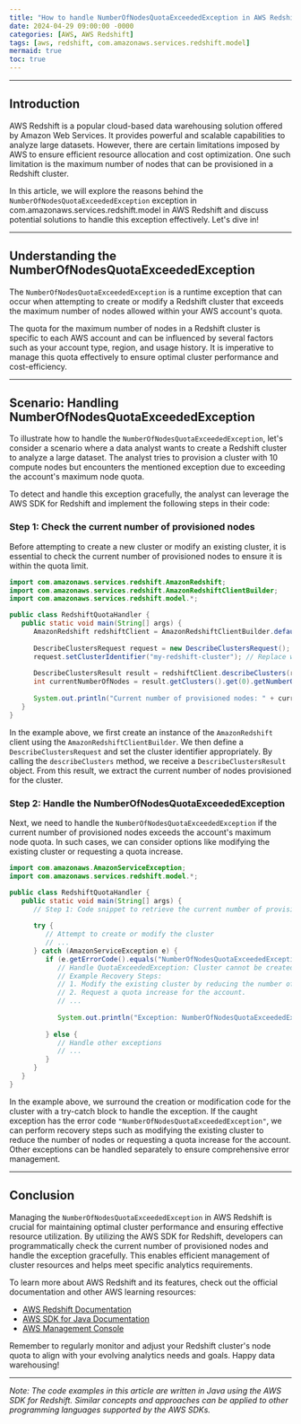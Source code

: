 ```yaml
---
title: "How to handle NumberOfNodesQuotaExceededException in AWS Redshift"
date: 2024-04-29 09:00:00 -0000
categories: [AWS, AWS Redshift]
tags: [aws, redshift, com.amazonaws.services.redshift.model]
mermaid: true
toc: true
---
```



---

## Introduction

AWS Redshift is a popular cloud-based data warehousing solution offered by Amazon Web Services. It provides powerful and scalable capabilities to analyze large datasets. However, there are certain limitations imposed by AWS to ensure efficient resource allocation and cost optimization. One such limitation is the maximum number of nodes that can be provisioned in a Redshift cluster.

In this article, we will explore the reasons behind the `NumberOfNodesQuotaExceededException` exception in com.amazonaws.services.redshift.model in AWS Redshift and discuss potential solutions to handle this exception effectively. Let's dive in!

---

## Understanding the NumberOfNodesQuotaExceededException

The `NumberOfNodesQuotaExceededException` is a runtime exception that can occur when attempting to create or modify a Redshift cluster that exceeds the maximum number of nodes allowed within your AWS account's quota.

The quota for the maximum number of nodes in a Redshift cluster is specific to each AWS account and can be influenced by several factors such as your account type, region, and usage history. It is imperative to manage this quota effectively to ensure optimal cluster performance and cost-efficiency.

---

## Scenario: Handling NumberOfNodesQuotaExceededException

To illustrate how to handle the `NumberOfNodesQuotaExceededException`, let's consider a scenario where a data analyst wants to create a Redshift cluster to analyze a large dataset. The analyst tries to provision a cluster with 10 compute nodes but encounters the mentioned exception due to exceeding the account's maximum node quota.

To detect and handle this exception gracefully, the analyst can leverage the AWS SDK for Redshift and implement the following steps in their code:

### Step 1: Check the current number of provisioned nodes

Before attempting to create a new cluster or modify an existing cluster, it is essential to check the current number of provisioned nodes to ensure it is within the quota limit.

```java
import com.amazonaws.services.redshift.AmazonRedshift;
import com.amazonaws.services.redshift.AmazonRedshiftClientBuilder;
import com.amazonaws.services.redshift.model.*;

public class RedshiftQuotaHandler {
   public static void main(String[] args) {
      AmazonRedshift redshiftClient = AmazonRedshiftClientBuilder.defaultClient();
      
      DescribeClustersRequest request = new DescribeClustersRequest();
      request.setClusterIdentifier("my-redshift-cluster"); // Replace with your cluster identifier
      
      DescribeClustersResult result = redshiftClient.describeClusters(request);
      int currentNumberOfNodes = result.getClusters().get(0).getNumberOfNodes();
      
      System.out.println("Current number of provisioned nodes: " + currentNumberOfNodes);
   }
}
```

In the example above, we first create an instance of the `AmazonRedshift` client using the `AmazonRedshiftClientBuilder`. We then define a `DescribeClustersRequest` and set the cluster identifier appropriately. By calling the `describeClusters` method, we receive a `DescribeClustersResult` object. From this result, we extract the current number of nodes provisioned for the cluster.

### Step 2: Handle the NumberOfNodesQuotaExceededException

Next, we need to handle the `NumberOfNodesQuotaExceededException` if the current number of provisioned nodes exceeds the account's maximum node quota. In such cases, we can consider options like modifying the existing cluster or requesting a quota increase.

```java
import com.amazonaws.AmazonServiceException;
import com.amazonaws.services.redshift.model.*;

public class RedshiftQuotaHandler {
   public static void main(String[] args) {
      // Step 1: Code snippet to retrieve the current number of provisioned nodes
      
      try {
         // Attempt to create or modify the cluster
         // ...
      } catch (AmazonServiceException e) {
         if (e.getErrorCode().equals("NumberOfNodesQuotaExceededException")) {
            // Handle QuotaExceededException: Cluster cannot be created or modified due to exceeded quota.
            // Example Recovery Steps:
            // 1. Modify the existing cluster by reducing the number of nodes.
            // 2. Request a quota increase for the account.
            // ...
            
            System.out.println("Exception: NumberOfNodesQuotaExceededException");
            
         } else {
            // Handle other exceptions
            // ...
         }
      }
   }
}
```

In the example above, we surround the creation or modification code for the cluster with a try-catch block to handle the exception. If the caught exception has the error code `"NumberOfNodesQuotaExceededException"`, we can perform recovery steps such as modifying the existing cluster to reduce the number of nodes or requesting a quota increase for the account. Other exceptions can be handled separately to ensure comprehensive error management.

---

## Conclusion

Managing the `NumberOfNodesQuotaExceededException` in AWS Redshift is crucial for maintaining optimal cluster performance and ensuring effective resource utilization. By utilizing the AWS SDK for Redshift, developers can programmatically check the current number of provisioned nodes and handle the exception gracefully. This enables efficient management of cluster resources and helps meet specific analytics requirements.

To learn more about AWS Redshift and its features, check out the official documentation and other AWS learning resources:

- [AWS Redshift Documentation](https://docs.aws.amazon.com/redshift/latest/mgmt/welcome.html)
- [AWS SDK for Java Documentation](https://docs.aws.amazon.com/sdk-for-java/)
- [AWS Management Console](https://console.aws.amazon.com/redshift/)

Remember to regularly monitor and adjust your Redshift cluster's node quota to align with your evolving analytics needs and goals. Happy data warehousing!

---

*Note: The code examples in this article are written in Java using the AWS SDK for Redshift. Similar concepts and approaches can be applied to other programming languages supported by the AWS SDKs.*

